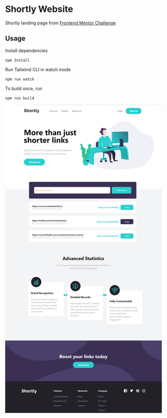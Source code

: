 # Shortly Website

Shortly landing page from [Frontend Mentor Challenge](https://www.frontendmentor.io/challenges/url-shortening-api-landing-page-2ce3ob-G)

## Usage

Install dependencies

```
npm Install
```

Run Tailwind CLI in watch mode

```
npm run watch
```
To build once, run
```
npm run build
```


![Alt text](images/shortly.png)
